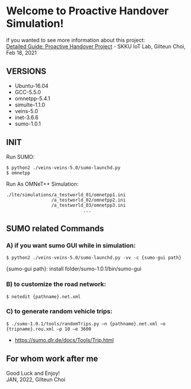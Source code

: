 
# Welcome to Proactive Handover Simulation!

if you wanted to see more information about this project:<br>
[Detailed Guide: Proactive Handover Project](https://docs.google.com/document/d/10wxTrMkuJBC2l5VlaPuerUtzr115QlNLfS2H-bkk9Ik/edit) - SKKU IoT Lab, Gilteun Choi, Feb 18, 2021


## VERSIONS

- Ubuntu-16.04
- GCC-5.5.0
- omnetpp-5.4.1
- simulte-1.1.0
- veins-5.0
- inet-3.6.6
- sumo-1.0.1

## INIT
Run SUMO:
```
$ python2 ./veins-veins-5.0/sumo-launchd.py
$ omnetpp
```
Run As OMNeT++ Simulation:
```
./lte/simulations/a_testworld_01/omnetpp1.ini
                 /a_testworld_02/omnetpp2.ini
                 /a_testworld_03/omnetpp3.ini
                             ...
```                            
## SUMO related Commands

### A) if you want sumo GUI while in simulation:
```
$ python2 ./veins-veins-5.0/sumo-launchd.py -vv -c {sumo-gui path}
```
{sumo-gui path}: install folder/sumo-1.0.1/bin/sumo-gui

### B) to customize the road network:
```
$ netedit {pathname}.net.xml
```

### C) to generate random vehicle trips:
```
$ ./sumo-1.0.1/tools/randomTrips.py –n {pathname}.net.xml –o {tripname}.rou.xml –p 10 –e 3600
```
- https://sumo.dlr.de/docs/Tools/Trip.html

## For whom work after me
Good Luck and Enjoy!<br>
JAN, 2022, Gilteun Choi
